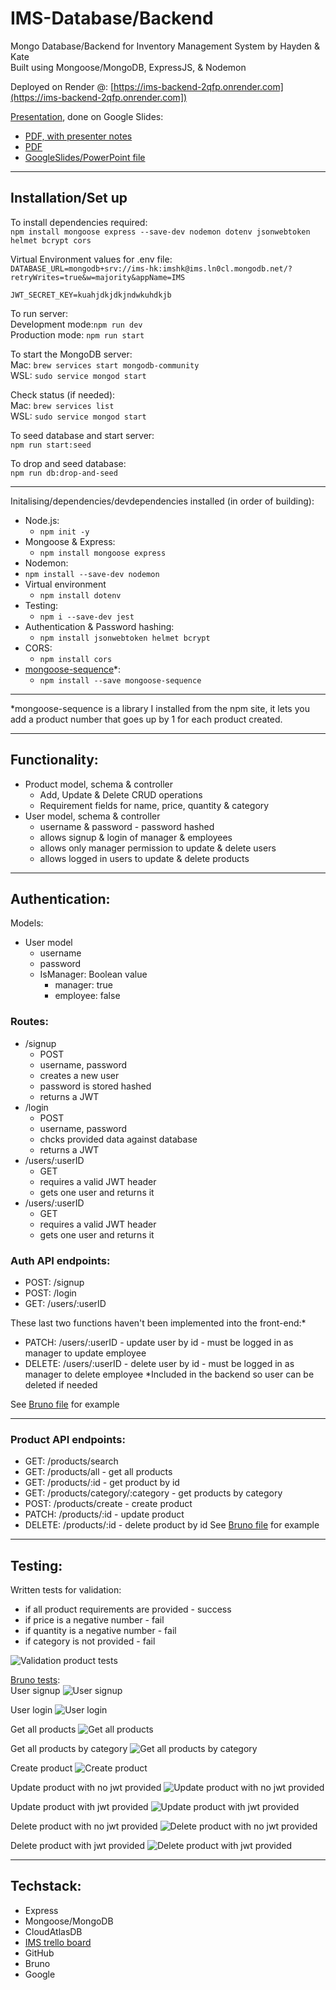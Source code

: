 # IMS-Database/Backend
Mongo Database/Backend for Inventory Management System by Hayden & Kate\
Built using Mongoose/MongoDB, ExpressJS, & Nodemon

Deployed on Render @: 
[https://ims-backend-2qfp.onrender.com](https://ims-backend-2qfp.onrender.com])

[Presentation](/docs/Presentation/), done on Google Slides:
- [PDF, with presenter notes](/docs/Presentation/Inventory%20Management_System-with%20presenter%20notes.pdf)
- [PDF](/docs/Presentation/Inventory%20Management_System.pdf)
- [GoogleSlides/PowerPoint file](/docs/Presentation/Inventory%20Management_System.pptx)

-----
## Installation/Set up
To install dependencies required:\
`npm install mongoose express --save-dev nodemon dotenv jsonwebtoken helmet bcrypt cors`

Virtual Environment values for .env file:\
`DATABASE_URL=mongodb+srv://ims-hk:imshk@ims.ln0cl.mongodb.net/?retryWrites=true&w=majority&appName=IMS`

`JWT_SECRET_KEY=kuahjdkjdkjndwkuhdkjb`

To run server:\
Development mode:`npm run dev`\
Production mode: `npm run start`

To start the MongoDB server:\
Mac: `brew services start mongodb-community`\
WSL: `sudo service mongod start`

Check status (if needed): \
Mac: `brew services list`\
WSL: `sudo service mongod start`

To seed database and start server:\
`npm run start:seed`

To drop and seed database:\
`npm run db:drop-and-seed`

---
Initalising/dependencies/devdependencies installed (in order of building):
- Node.js:
    - `npm init -y`
- Mongoose & Express:
    - `npm install mongoose express`
- Nodemon:
- `npm install --save-dev nodemon`
- Virtual environment
    - `npm install dotenv`
- Testing:
    - `npm i --save-dev jest`
- Authentication & Password hashing:
    - `npm install jsonwebtoken helmet bcrypt`
- CORS:
    - `npm install cors`
- [mongoose-sequence](https://www.npmjs.com/package/mongoose-sequence)*: 
    - `npm install --save mongoose-sequence`
---
*mongoose-sequence is a library I installed from the npm site, it lets you add a product number that goes up by 1 for each product created.

---
## Functionality:
- Product model, schema & controller
    - Add, Update & Delete CRUD operations
    - Requirement fields for name, price, quantity & category
- User model, schema & controller
    - username & password - password hashed
    - allows signup & login of manager & employees
    - allows only manager permission to update & delete users
    - allows logged in users to update & delete products

----
## Authentication:
Models:
- User model
    - username
    - password
    - IsManager: Boolean value
        - manager: true
        - employee: false

### Routes: 
- /signup
    - POST 
    - username, password
    - creates a new user
    - password is stored hashed
    - returns a JWT
- /login
    - POST 
    - username, password
    - chcks provided data against database
    - returns a JWT
- /users/:userID
    - GET
    - requires a valid JWT header
    - gets one user and returns it
- /users/:userID
    - GET
    - requires a valid JWT header
    - gets one user and returns it

### Auth API endpoints:
- POST: /signup
- POST: /login
- GET: /users/:userID

These last two functions haven't been implemented into the front-end:*
- PATCH: /users/:userID - update user by id - must be logged in as manager to update employee
- DELETE: /users/:userID - delete user by id - must be logged in as manager to delete employee
*Included in the backend so user can be deleted if needed


See [Bruno file](/docs/Bruno/IMS/) for example

---
### Product API endpoints:
- GET: /products/search 
- GET: /products/all - get all products
- GET: /products/:id - get product by id
- GET: /products/category/:category - get products by category
- POST: /products/create - create product
- PATCH: /products/:id - update product
- DELETE: /products/:id - delete product by id
See [Bruno file](/docs/Bruno/IMS/) for example

---
## Testing:
Written tests for validation:
- if all product requirements are provided - success
- if price is a negative number - fail
- if quantity is a negative number - fail
- if category is not provided - fail

![Validation product tests](/docs/Tests/Validation%20product%20tests.png)

[Bruno tests](/docs/Bruno%20Screenshots/):\
User signup
![User signup](/docs/Bruno%20Screenshots/localhost-use%20signup.png)

User login
![User login](/docs/Bruno%20Screenshots/localhost-user%20login.png)

Get all products
![Get all products](/docs/Bruno%20Screenshots/localhost-%20get%20all%20products.png)

Get all products by category
![Get all products by category](/docs/Bruno%20Screenshots/localhost-%20get%20all%20by%20category.png)

Create product
![Create product](/docs/Bruno%20Screenshots/localhost-%20create%20product%20with%20jwt%20OR%20auth%20bearer.png)

Update product with no jwt provided
![Update product with no jwt provided](/docs/Bruno%20Screenshots/localhost-%20update%20product%20with%20no%20jwt.png)

Update product with jwt provided
![Update product with jwt provided](/docs/Bruno%20Screenshots/localhost-%20update%20product%20with%20jwt.png)

Delete product with no jwt provided
![Delete product with no jwt provided](/docs/Bruno%20Screenshots/localhost-%20delete%20product%20with%20no%20jwt.png)

Delete product with jwt provided
![Delete product with jwt provided](/docs/Bruno%20Screenshots/localhost-%20delete%20product%20with%20jwt.png)

---
## Techstack:
- Express
- Mongoose/MongoDB
- CloudAtlasDB
- [IMS trello board](https://trello.com/b/RkNm85hb)
- GitHub
- Bruno
- Google
